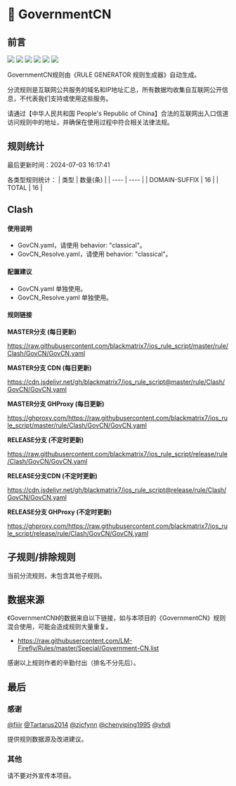 # 🧸 GovernmentCN

## 前言

![](https://shields.io/badge/-移除重复规则-ff69b4) ![](https://shields.io/badge/-DOMAIN与DOMAIN--SUFFIX合并-green) ![](https://shields.io/badge/-DOMAIN--SUFFIX间合并-critical) ![](https://shields.io/badge/-DOMAIN与DOMAIN--KEYWORD合并-9cf) ![](https://shields.io/badge/-DOMAIN--SUFFIX与DOMAIN--KEYWORD合并-blue) ![](https://shields.io/badge/-IP--CIDR(6)合并-blueviolet) 

GovernmentCN规则由《RULE GENERATOR 规则生成器》自动生成。

分流规则是互联网公共服务的域名和IP地址汇总，所有数据均收集自互联网公开信息，不代表我们支持或使用这些服务。

请通过【中华人民共和国 People's Republic of China】合法的互联网出入口信道访问规则中的地址，并确保在使用过程中符合相关法律法规。

## 规则统计

最后更新时间：2024-07-03 16:17:41

各类型规则统计：
| 类型 | 数量(条)  | 
| ---- | ----  |
| DOMAIN-SUFFIX | 16  | 
| TOTAL | 16  | 


## Clash 

#### 使用说明
- GovCN.yaml，请使用 behavior: "classical"。
- GovCN_Resolve.yaml，请使用 behavior: "classical"。

#### 配置建议
- GovCN.yaml 单独使用。
- GovCN_Resolve.yaml 单独使用。

#### 规则链接
**MASTER分支 (每日更新)**

https://raw.githubusercontent.com/blackmatrix7/ios_rule_script/master/rule/Clash/GovCN/GovCN.yaml

**MASTER分支 CDN (每日更新)**

https://cdn.jsdelivr.net/gh/blackmatrix7/ios_rule_script@master/rule/Clash/GovCN/GovCN.yaml

**MASTER分支 GHProxy (每日更新)**

https://ghproxy.com/https://raw.githubusercontent.com/blackmatrix7/ios_rule_script/master/rule/Clash/GovCN/GovCN.yaml

**RELEASE分支 (不定时更新)**

https://raw.githubusercontent.com/blackmatrix7/ios_rule_script/release/rule/Clash/GovCN/GovCN.yaml

**RELEASE分支CDN (不定时更新)**

https://cdn.jsdelivr.net/gh/blackmatrix7/ios_rule_script@release/rule/Clash/GovCN/GovCN.yaml

**RELEASE分支 GHProxy (不定时更新)**

https://ghproxy.com/https://raw.githubusercontent.com/blackmatrix7/ios_rule_script/release/rule/Clash/GovCN/GovCN.yaml

## 子规则/排除规则


当前分流规则，未包含其他子规则。

## 数据来源

《GovernmentCN》的数据来自以下链接，如与本项目的《GovernmentCN》规则混合使用，可能会造成规则大量重复。

- https://raw.githubusercontent.com/LM-Firefly/Rules/master/Special/Government-CN.list


感谢以上规则作者的辛勤付出（排名不分先后）。

## 最后

### 感谢

[@fiiir](https://github.com/fiiir) [@Tartarus2014](https://github.com/Tartarus2014) [@zjcfynn](https://github.com/zjcfynn) [@chenyiping1995](https://github.com/chenyiping1995) [@vhdj](https://github.com/vhdj)

提供规则数据源及改进建议。

### 其他

请不要对外宣传本项目。